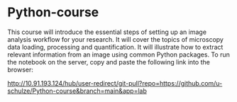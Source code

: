 # Python-course

This course will introduce the essential steps of setting up an image analysis workflow for your research. It will cover the topics of microscopy data loading, processing and quantification. It will illustrate how to extract relevant information from an image using common Python packages. To run the notebook on the server, copy and paste the following link into the browser: 

http://10.91.193.124/hub/user-redirect/git-pull?repo=https://github.com/u-schulze/Python-course&branch=main&app=lab
